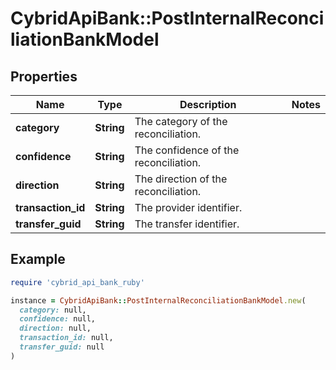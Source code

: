 # CybridApiBank::PostInternalReconciliationBankModel

## Properties

| Name | Type | Description | Notes |
| ---- | ---- | ----------- | ----- |
| **category** | **String** | The category of the reconciliation. |  |
| **confidence** | **String** | The confidence of the reconciliation. |  |
| **direction** | **String** | The direction of the reconciliation. |  |
| **transaction_id** | **String** | The provider identifier. |  |
| **transfer_guid** | **String** | The transfer identifier. |  |

## Example

```ruby
require 'cybrid_api_bank_ruby'

instance = CybridApiBank::PostInternalReconciliationBankModel.new(
  category: null,
  confidence: null,
  direction: null,
  transaction_id: null,
  transfer_guid: null
)
```

